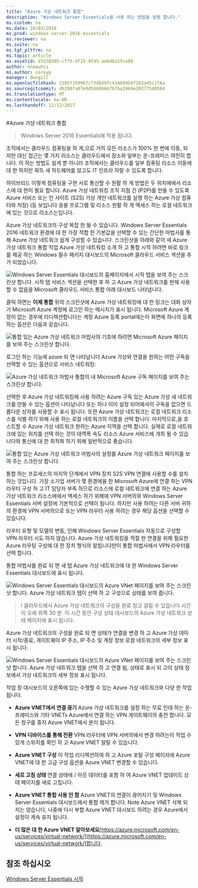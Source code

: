 ```yaml
---
title: "Azure 가상 네트워크 통합"
description: "Windows Server Essentials을 사용 하는 방법을 설명 합니다."
ms.custom: na
ms.date: 10/03/2016
ms.prod: windows-server-2016-essentials
ms.reviewer: na
ms.suite: na
ms.tgt_pltfrm: na
ms.topic: article
ms.assetid: d7d38505-cff5-4f15-9fd5-ae6dba15ce88
author: nnamuhcs
ms.author: coreyp
manager: dongill
ms.openlocfilehash: 21057359967c73d8d9fc434694b8f203ad5c1f6a
ms.sourcegitcommit: db290fa07e9d50686667bfba3969e20377548504
ms.translationtype: MT
ms.contentlocale: ko-KR
ms.lasthandoff: 12/12/2017
---
```

#<a name="azure-virtual-network-integration"></a>Azure 가상 네트워크 통합

>Windows Server 2016 Essentials에 적용 됩니다.

조직에서는 클라우드 컴퓨팅을 하 게,으로 거의 모든 리소스가 100% 한 번에 이동, 되지만 대신 접근는 몇 가지 리소스는 클라우드에서 장소와 일부는 온-프레미스 여전히 합니다. 이 하는 방법도 쉽게 뿐 아니라 조직에서는 클라우드를 일부 컴퓨팅 리소스 이동에 대 한 하지만 획득 새 하드웨어를 않고도 IT 인프라 자랄 수 있도록 합니다.

하이브리드 이렇게 컴퓨팅을 구현 서로 통신할 수 원활 하 게 방법은 두 위치에에서 리소스에 대 한이 필요 합니다. Azure 가상 네트워킹 조직 지점 간 (P2P)를 만들 수 있도록 Azure 서비스 또는 인 사이트 (S2S) 가상 개인 네트워크를 실행 하는 Azure 가상 컴퓨터와 저장) (등 보입니다 응용 프로그램 및 리소스 원활 하 게 액세스 하는 로컬 네트워크에 있는 것으로 리소스는입니다.

Azure 가상 네트워크의 구성 복잡 한 될 수 있습니다. Windows Server Essentials 2016 네트워크 환경에 대 한 가장 적합 한 기본값을 선택할 수 있는 간단한 마법사를 통해 Azure 가상 네트워크 쉽게 구성할 수 있습니다. 스크린샷을 아래와 같이 새 Azure 가상 네트워크 통합 작업 Azure 가상 네트워킹 소개 하 고 통합 시작 하려면 바로 링크를 제공 하는 Windows 필수 패키지 대시보드의 Microsoft 클라우드 서비스 섹션을 추가 되었습니다.

![Windows Server Essentials 대시보드의 홈페이지에서 시작 탭을 보여 주는 스크린샷 합니다. 시작 탭 서비스 섹션을 선택한 후 하 고 Azure 가상 네트워크를 현재 사용할 수 없음을 Microsoft 클라우드 서비스 통합 아래 대시보드 나타냅니다.](media/azure-virtual-network-1.PNG)

클릭 하면는 **이제 통합** 위의 스크린샷에 Azure 가상 네트워킹에 대 한 링크는 대화 상자가 Microsoft Azure 계정에 로그인 하는 메시지가 표시 됩니다. Microsoft Azure 계정이 없는 경우에 리디렉션합니다는 계정 Azure 등록 portal에는이 화면에 하나의 등록 하는 옵션은 다음과 같습니다.

![통합 있는 Azure 가상 네트워크 마법사의 기호에 하려면 Microsoft Azure 페이지를 보여 주는 스크린샷 합니다.](media/azure-virtual-network-2.PNG)

로그인 하는 기능에 azure 되 면 나타납니다 Azure 가상와 연결을 원하는 어떤 구독을 선택할 수 있는 옵션으로 서비스 네트워킹:

![Azure 가상 네트워크 마법사 통합의 내 Microsoft Azure 구독 페이지를 보여 주는 스크린샷 합니다.](media/azure-virtual-network-3.PNG)

선택한 후 Azure 가상 네트워킹에 사용 하려는 Azure 구독 있는 Azure 가상 새 네트워크를 만들 수 있는 옵션이 나타납니다 또는 하나 이미 설정 되어에서이 구독을 없으면 드롭다운 상자를 사용할 수 표시 됩니다. 또한 Azure 가상 네트워크는 로컬 네트워크 리소스를 식별 하기 위해 사용 하는 로컬 네트워크의 이름을 선택 합니다. 마지막으로,을 호스트할 수 Azure 가상 네트워크 원하는 Azure 지역을 선택 합니다. 실제로 로컬 네트워크에 있는 위치를 선택 하는 것이 대역폭 속도 리소스 Azure 서비스에 개최 될 수 있습니다와 통신에 대 한 최적화 하기 위해 일반적으로 좋습니다.

![통합 있는 Azure 가상 네트워크 마법사의 설정를 Azure 가상 네트워크 페이지를 보여 주는 스크린샷 합니다.](media/azure-virtual-network-4.PNG)

통합 하는 프로세스의 마지막 단계에서 VPN 장치 S2S VPN 연결에 사용할 수를 설치 하는 것입니다. 가장 소기업 서버가 몇 환경에을 한 Microsoft Azure에 연결 하는 VPN 라우터 구성 하 고 IT 담당자 부족 하므로 리소스에 로컬 네트워크에 연결 하는 Azure 가상 네트워크 리소스에에서 액세스 하기 위해에 VPN 서버의와 Windows Server Essentials 서버 설정에 기본적으로 선택이 됩니다. 하지만 사용 하려는 다른 서버 귀하의 환경에 VPN 서버의으로 또는 VPN 라우터 사용 하려는 경우 해당 옵션을 선택할 수 있습니다.

라우터 유형 및 모델의 변동, 인해 Windows Server Essentials 자동으로 구성할 VPN 라우터 시도 하지 않습니다. Azure 가상 네트워킹을 적절 한 연결을 위해 필요한 Azure 라우팅 구성에 대 한 장치 형식의 알립니다만이 통합 마법사에서 VPN 라우터를 선택 합니다.

통합 마법사를 완료 되 면 새 탭 Azure 가상 네트워크에 대 한 Windows Server Essentials 대시보드에 표시 됩니다.

![Windows Server Essentials 대시보드의 Azure VNet 페이지를 보여 주는 스크린샷 합니다. Azure 가상 네트워크 탭이 선택 하 고 구성으로 상태를 보여 줍니다.](media/azure-virtual-network-5.PNG)

>! 클라우드에서 Azure 가상 네트워크의 구성을 완료 참고 걸릴 수 있습니다 시간이 오래 위쪽 30 분. 이 시간 동안 구성 상태 대시보드의 Azure 가상 네트워크 상태 페이지에 표시 됩니다.

Azure 가상 네트워크의 구성을 완료 되 면 상태가 연결을 변경 하 고 Azure 가상 데이터 시작/종료, 게이트웨이 IP 주소, IP 주소 및 계정 정보 로컬 네트워크의 세부 정보 표시 됩니다.

![Windows Server Essentials 대시보드의 Azure VNet 페이지를 보여 주는 스크린샷 합니다. Azure 가상 네트워크 탭을 선택 하 고 연결 됨, 상태로 표시 되 고이 상태 정보에서 가상 네트워크의 세부 정보 표시 됩니다.](media/azure-virtual-network-6.PNG)

작업 창 대시보드의 오른쪽에 있는 수행할 수 있는 Azure 가상 네트워크와 다양 한 작업 됩니다.

-   **Azure VNET에서 연결 끊기** Azure 가상 네트워크를 설정 하는 무료 인데 하는 온-프레미스와 기타 VNETs Azure에서 연결 하는 VPN 게이트웨이의 충전 합니다. 모든 청구를 중지 Azure VNET에서 분리 됩니다.

-   **VPN 디바이스를 통해 전환** VPN 라우터에 VPN 서버의에서 변경 하려는이 작업 수 있게 스위치를 확인 하 고 Azure VNET 알릴 수 있습니다.

-   **Azure VNET 구성** 이 작업 리디렉션하여 하 고 Azure 포털 구성 페이지에 Azure VNET에 대 한 고급 구성 옵션을 Azure VNET 변경할 수 있습니다.

-   **새로 고침 상태** 연결 상태에 / 아웃 데이터를 포함 하 여 Azure VNET 업데이트 상태 페이지를 새로 고칩니다.

-   **Azure VNET 통합 사용 안 함** Azure VNET의 연결이 끊어지기 및 Windows Server Essentials 대시보드에서 통합 제거 합니다. Note Azure VNET 삭제 되지는 않습니다, 나중에 다시 부합 Azure VNET 대시보드 하려는 경우 Azure에서 설정이 계속 유지 됩니다.

-   **더 많은 대 한 Azure VNET 알아보세요**[https://azure.microsoft.com/en-us/services/virtual-network/](https://azure.microsoft.com/en-us/services/virtual-network/)합니다.

<a name="see-also"></a>참조 하십시오
--------
[Windows Server Essentials 시작](get-started.md)
